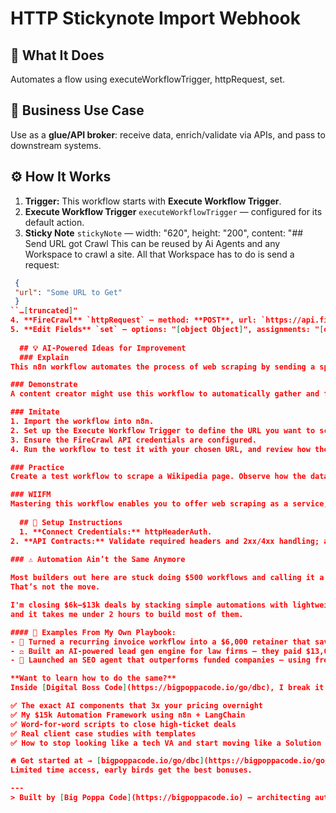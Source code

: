 # HTTP Stickynote Import Webhook
  ## 🚀 What It Does
  Automates a flow using executeWorkflowTrigger, httpRequest, set.
  
  ## 💼 Business Use Case
  Use as a **glue/API broker**: receive data, enrich/validate via APIs, and pass to downstream systems.
  
  ## ⚙️ How It Works
  1. **Trigger:** This workflow starts with **Execute Workflow Trigger**.
  2. **Execute Workflow Trigger** `executeWorkflowTrigger` — configured for its default action.
3. **Sticky Note** `stickyNote` — width: "620", height: "200", content: "## Send URL got Crawl
This can be reused by Ai Agents and any Workspace to crawl a site. All that Workspace has to do is send a request:

```json
 {
 "url": "Some URL to Get"
 }
``…[truncated]"
4. **FireCrawl** `httpRequest` — method: **POST**, url: `https://api.firecrawl.dev/v1/scrape`
5. **Edit Fields** `set` — options: "[object Object]", assignments: "[object Object]"
  
  ## 💡 AI-Powered Ideas for Improvement
  ### Explain
This n8n workflow automates the process of web scraping by sending a specified URL to the FireCrawl API. It begins with a trigger to execute the workflow, sends a POST request to FireCrawl to scrape the provided URL, and then processes the response to extract and format the data into markdown. This setup allows users to easily gather and structure web data for further use.

### Demonstrate
A content creator might use this workflow to automatically gather and format data from various websites into markdown for easy integration into articles or reports, saving time and ensuring consistency.

### Imitate
1. Import the workflow into n8n.
2. Set up the Execute Workflow Trigger to define the URL you want to scrape.
3. Ensure the FireCrawl API credentials are configured.
4. Run the workflow to test it with your chosen URL, and review how the data is formatted.

### Practice
Create a test workflow to scrape a Wikipedia page. Observe how the data is returned in markdown format. Try changing the URL to see how different pages are processed, and adjust the markdown formatting as needed.

### WIIFM
Mastering this workflow enables you to offer web scraping as a service, providing clients with valuable data extraction capabilities. This can enhance content strategies, improve data-driven decision-making, and open opportunities for additional income through automation solutions.
  
  ## 🔧 Setup Instructions
  1. **Connect Credentials:** httpHeaderAuth.
2. **API Contracts:** Validate required headers and 2xx/4xx handling; add retries for 429/5xx.
  
### ⚠️ Automation Ain’t the Same Anymore

Most builders out here are stuck doing $500 workflows and calling it a win.  
That’s not the move.  

I'm closing $6k–$13k deals by stacking simple automations with lightweight AI...  
and it takes me under 2 hours to build most of them.

#### 🧠 Examples From My Own Playbook:
- 🔁 Turned a recurring invoice workflow into a $6,000 retainer that saved 20 hours/week  
- ⚖️ Built an AI-powered lead gen engine for law firms — they paid $13,000 happily  
- 🚀 Launched an SEO agent that outperforms funded companies — using free OpenAI credits  

**Want to learn how to do the same?**  
Inside [Digital Boss Code](https://bigpoppacode.io/go/dbc), I break it all down:

✅ The exact AI components that 3x your pricing overnight  
✅ My $15k Automation Framework using n8n + LangChain  
✅ Word-for-word scripts to close high-ticket deals  
✅ Real client case studies with templates  
✅ How to stop looking like a tech VA and start moving like a Solution Architect  

🔥 Get started at → [bigpoppacode.io/go/dbc](https://bigpoppacode.io/go/dbc)  
Limited time access, early birds get the best bonuses.

---
> Built by [Big Poppa Code](https://bigpoppacode.io) – architecting automations that scale people, profits, and purpose.
  